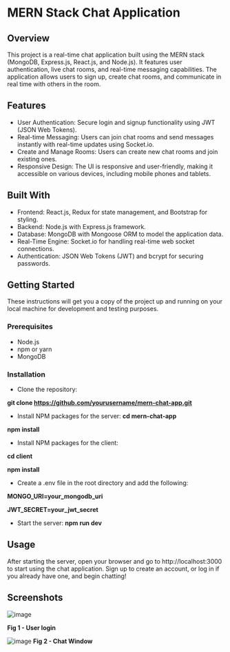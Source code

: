 # MERN Stack Chat Application

## Overview

This project is a real-time chat application built using the MERN stack (MongoDB, Express.js, React.js, and Node.js). It features user authentication, live chat rooms, and real-time messaging capabilities. The application allows users to sign up, create chat rooms, and communicate in real time with others in the room.

## Features

- User Authentication: Secure login and signup functionality using JWT (JSON Web Tokens).
- Real-time Messaging: Users can join chat rooms and send messages instantly with real-time updates using Socket.io.
- Create and Manage Rooms: Users can create new chat rooms and join existing ones.
- Responsive Design: The UI is responsive and user-friendly, making it accessible on various devices, including mobile phones and tablets.

## Built With

- Frontend: React.js, Redux for state management, and Bootstrap for styling.
- Backend: Node.js with Express.js framework.
- Database: MongoDB with Mongoose ORM to model the application data.
- Real-Time Engine: Socket.io for handling real-time web socket connections.
- Authentication: JSON Web Tokens (JWT) and bcrypt for securing passwords.

## Getting Started

These instructions will get you a copy of the project up and running on your local machine for development and testing purposes.

### Prerequisites
- Node.js
- npm or yarn
- MongoDB

### Installation
- Clone the repository:
 
**git clone https://github.com/yourusername/mern-chat-app.git**

- Install NPM packages for the server:
**cd mern-chat-app**

**npm install**

- Install NPM packages for the client:

**cd client**

**npm install**

- Create a .env file in the root directory and add the following:
  
**MONGO_URI=your_mongodb_uri**

**JWT_SECRET=your_jwt_secret**

- Start the server:
**npm run dev**

## Usage

After starting the server, open your browser and go to http://localhost:3000 to start using the chat application. Sign up to create an account, or log in if you already have one, and begin chatting!

## Screenshots 
![image](https://github.com/soundaryalaharivalipe/Quiz-Application/assets/169948476/f4be5cba-c7f8-4dfe-9bf5-90501b926e2e)

**Fig 1 - User login**

![image](https://github.com/soundaryalaharivalipe/Quiz-Application/assets/169948476/ff988ff7-5321-4af1-8e07-ce20734edacd)
**Fig 2 - Chat Window**


